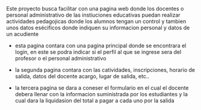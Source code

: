 Este proyecto busca facilitar con una pagina web donde los docentes o personal administrativo de las instiuciones educativas puedan realizar actividades pedagojicas donde los alumnos tengan un control y tambien unos datos esécificos donde indiquen su informacion personal y datos de un acudiente 

- esta pagina contara con una pagina principal donde se encontrara el login, en este se podra indicar si el perfil al que se ingrese sera del profesor o el personal administrativo

- la segunda pagina contara con las catividades, inscripciones, horario de salida, datos del docente acargo, lugar de salida, etc..

- la tercera pagina se dara a coneser el formulario en el cual el docente debera llenar con la informacion suministrada por los estudiantes y la cual dara la liquidasion del total a pagar a cada uno por la salida


